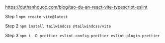 https://duthanhduoc.com/blog/tao-du-an-react-vite-typescript-eslint

Step 1 `npm create vite@latest`

Step 2 `npm install tailwindcss @tailwindcss/vite`

Step 3 `npm i -D prettier eslint-config-prettier eslint-plugin-prettier`
